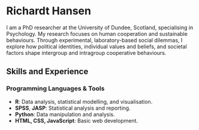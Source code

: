 # Richardt Hansen
I am a PhD researcher at the University of Dundee, Scotland, specialising in Psychology. My research focuses on human cooperation and sustainable behaviours. Through experimental, laboratory-based social dilemmas, I explore
how political identities, individual values and beliefs, and societal factors shape intergroup and intragroup cooperative behaviours. 

## Skills and Experience

### Programming Languages & Tools
* **R**: Data analysis, statistical modelling, and visualisation.
* **SPSS**, **JASP**: Statistical analysis and reporting.
* **Python**: Data manipulation and analysis.
* **HTML, CSS, JavaScript**: Basic web development.
